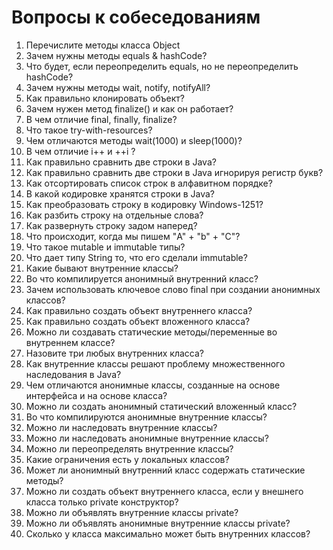 # Вопросы к собеседованиям

1. Перечислите методы класса Object
2. Зачем нужны методы equals & hashCode?
3. Что будет, если переопределить equals, но не переопределить hashCode?
4. Зачем нужны методы wait, notify, notifyAll?
5. Как правильно клонировать объект?
6. Зачем нужен метод finalize() и как он работает?
7. В чем отличие final, finally, finalize?
8. Что такое try-with-resources?
9. Чем отличаются методы wait(1000) и sleep(1000)?
10. В чем отличие i++ и ++i ?
11. Как правильно сравнить две строки в Java?
12.	Как правильно сравнить две строки в Java игнорируя регистр букв?
13.	Как отсортировать список строк в алфавитном порядке?
14.	В какой кодировке хранятся строки в Java?
15.	Как преобразовать строку в кодировку Windows-1251?
16.	Как разбить строку на отдельные слова?
17.	Как развернуть строку задом наперед?
18.	Что происходит, когда мы пишем "A" + "b" + "C"?
19.	Что такое mutable и immutable типы?
20. Что дает типу String то, что его сделали immutable?
21.	Какие бывают внутренние классы?
22.	Во что компилируется анонимный внутренний класс?
23.	Зачем использовать ключевое слово final при создании анонимных классов?
24.	Как правильно создать объект внутреннего класса?
25.	Как правильно создать объект вложенного класса?
26.	Можно ли создавать статические методы/переменные во внутреннем классе?
27.	Назовите три любых внутренних класса?
28.	Как внутренние классы решают проблему множественного наследования в Java?
29.	Чем отличаются анонимные классы, созданные на основе интерфейса и на основе класса?
30.	Можно ли создать анонимный статический вложенный класс?
31. Во что компилируются анонимные внутренние классы?
32. Можно ли наследовать внутренние классы?
33. Можно ли наследовать анонимные внутренние классы?
34. Можно ли переопределять внутренние классы?
35. Какие ограничения есть у локальных классов?
36. Может ли анонимный внутренний класс содержать статические методы?
37. Можно ли создать объект внутреннего класса, если у внешнего класса только private конструктор?
38. Можно ли объявлять внутренние классы private?
39. Можно ли объявлять анонимные внутренние классы private?
40. Сколько у класса максимально может быть внутренних классов?